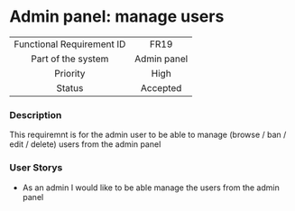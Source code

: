 # Admin panel: manage users

|                           |             |
| :-----------------------: | :---------: |
| Functional Requirement ID |    FR19     |
|    Part of the system     | Admin panel |
|         Priority          |    High     |
|          Status           |  Accepted   |

### Description

This requiremnt is for the admin user to be able to manage (browse / ban / edit / delete) users from the admin panel

### User Storys

* As an admin I would like to be able manage the users from the admin panel